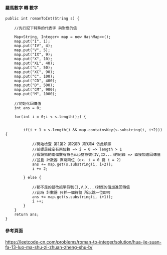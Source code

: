 #### 羅馬數字 轉 數字

    public int romanToInt(String s) {

        //先行記下特殊的代表字 與對應的值

        Map<String, Integer> map = new HashMap<>();
        map.put("I", 1);
        map.put("IV", 4);
        map.put("V", 5);
        map.put("IX", 9);
        map.put("X", 10);
        map.put("XL", 40);
        map.put("L", 50);
        map.put("XC", 90);
        map.put("C", 100);
        map.put("CD", 400);
        map.put("D", 500);
        map.put("CM", 900);
        map.put("M", 1000);
        
        //初始化回傳值
        int ans = 0;
        
        for(int i = 0;i < s.length();) {

       
            if(i + 1 < s.length() && map.containsKey(s.substring(i, i+2))) {

                //開始檢查 第1第2 第2第3 第3第4 依此類推
                //前提是確定有兩位數 => i = 0 => length > 1
                //假設抓的兩個數有符合map雙符號(IV,IX...)的紀錄 => 直接加進回傳值
                //並且 計數器 直跳兩位 (ex. i = 0 變 i = 2) 
                ans += map.get(s.substring(i, i+2));
                i += 2;

            } else {
                
                //都不是的話改抓單符號(I,V,X...)對應的值加進回傳值
                //此時 計數器 只抓一個符號 所以跳一位即可
                ans += map.get(s.substring(i, i+1));
                i ++;
            }
        }
        return ans;
    }

#### 參考頁面 ####

https://leetcode-cn.com/problems/roman-to-integer/solution/hua-jie-suan-fa-13-luo-ma-shu-zi-zhuan-zheng-shu-b/
